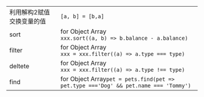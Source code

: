|||
|---|---|
|利用解构2赋值交换变量的值|`[a, b] = [b,a]`|
|sort|for Object Array<br>`xxx.sort((a, b) => b.balance - a.balance)`|
|filter|for Object Array<br>`xxx = xxx.filter((a) => a.type === type)`|
|deltete|for Object Array<br>`xxx = xxx.filter((a) => a.type !== type)`|
|find|for Object Array`pet = pets.find(pet => pet.type ==='Dog' && pet.name === 'Tommy')`|



